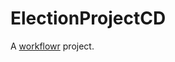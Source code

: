 # ElectionProjectCD

A [workflowr][] project.

[workflowr]: https://github.com/jdblischak/workflowr
